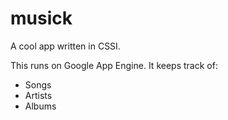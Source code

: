 # musick

A cool app written in CSSI.

This runs on Google App Engine. It keeps track of:

  * Songs
  * Artists
  * Albums
